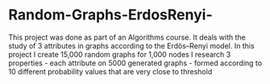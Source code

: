 # Random-Graphs-ErdosRenyi-

This project was done as part of an Algorithms course.
It deals with the study of 3 attributes in graphs according to the Erdös–Renyi model.
In this project I create 15,000 random graphs for 1,000 nodes I research 3 properties - each attribute on 5000 generated graphs - formed according to 10 different probability values that are very close to threshold
